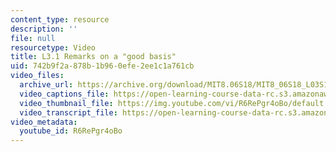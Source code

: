```yaml
---
content_type: resource
description: ''
file: null
resourcetype: Video
title: L3.1 Remarks on a "good basis"
uid: 742b9f2a-878b-1b96-0efe-2ee1c1a761cb
video_files:
  archive_url: https://archive.org/download/MIT8.06S18/MIT8_06S18_L03S1_300k.mp4
  video_captions_file: https://open-learning-course-data-rc.s3.amazonaws.com/8-06-quantum-physics-iii-spring-2018/9b51a6a1a6a756699a0be07a59602d9f_R6RePgr4oBo.vtt
  video_thumbnail_file: https://img.youtube.com/vi/R6RePgr4oBo/default.jpg
  video_transcript_file: https://open-learning-course-data-rc.s3.amazonaws.com/8-06-quantum-physics-iii-spring-2018/1a2b132f3bbea0a2e5d37a66fb32024c_R6RePgr4oBo.pdf
video_metadata:
  youtube_id: R6RePgr4oBo
---
```

